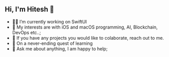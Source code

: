 <!-- Level 1: Simple bio and tats --->

## Hi, I'm Hitesh 👋

- 👨‍💻 I’m currently working on SwiftUI
- 🤔 My interests are with iOS and macOS programming, AI, Blockchain, DevOps etc..;
- 👯 If you have any projects you would like to colaborate, reach out to me.
- 🌱 On a never-ending quest of learning
- 💬 Ask me about anything, I am happy to help;

<!-- GitHub stats from https://github.com/anuraghazra/github-readme-stats —->
[![Hitesh's GitHub stats](https://github-readme-stats.vercel.app/api?hitesh-pansuriya=anuraghazra&show_icons=true&theme=radical)]
(https:/github.com/anuraghazra/github-readme=stats)
